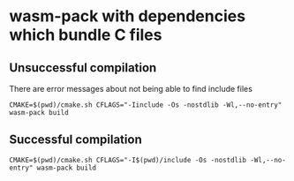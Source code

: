 # wasm-pack with dependencies which bundle C files

## Unsuccessful compilation
There are error messages about not being able to find include files
```
CMAKE=$(pwd)/cmake.sh CFLAGS="-Iinclude -Os -nostdlib -Wl,--no-entry" wasm-pack build
```

## Successful compilation
```
CMAKE=$(pwd)/cmake.sh CFLAGS="-I$(pwd)/include -Os -nostdlib -Wl,--no-entry" wasm-pack build
```
